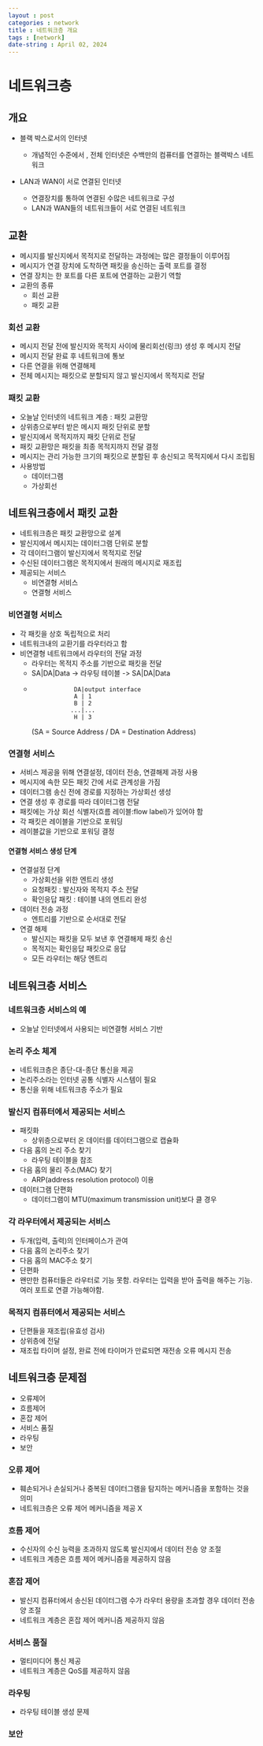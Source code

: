 ```yaml
---
layout : post
categories : network
title : 네트워크층 개요
tags : [network]
date-string : April 02, 2024
---
```


# 네트워크층

## 개요
- 블랙 박스로서의 인터넷
  - 개념적인 수준에서 , 전체 인터넷은 수백만의 컴퓨터를 연결하는 블랙박스 네트워크

- LAN과 WAN이 서로 연결된 인터넷
  - 연결장치를 통하여 연결된 수많은 네트워크로 구성
  - LAN과 WAN들의 네트워크들이 서로 연결된 네트워크

## 교환
- 메시지를 발신지에서 목적지로 전달하는 과정에는 많은 결정들이 이루어짐
- 메시지가 연결 장치에 도착하면 패킷을 송신하는 출력 포트를 결정
- 연결 장치는 한 포트를 다른 포트에 연결하는 교환기 역할
- 교환의 종류
  - 회선 교환
  - 패킷 교환

### 회선 교환
- 메시지 전달 전에 발신지와 목적지 사이에 물리회선(링크) 생성 후 메시지 전달
- 메시지 전달 완료 후 네트워크에 통보
- 다른 연결을 위해 연결해제
- 전체 메시지는 패킷으로 분할되지 않고 발신지에서 목적지로 전달

### 패킷 교환
- 오늘날 인터넷의 네트워크 계층 : 패킷 교환망
- 상위층으로부터 받은 메시지 패킷 단위로 분할
- 발신지에서 목적지까지 패킷 단위로 전달
- 패킷 교환망은 패킷을 최종 목적지까지 전달 결정
- 메시지는 관리 가능한 크기의 패킷으로 분할된 후 송신되고 목적지에서 다시 조립됨
- 사용방법
  - 데이터그램
  - 가상회선

## 네트워크층에서 패킷 교환
- 네트워크층은 패킷 교환망으로 설계
- 발신지에서 메시지는 데이터그램 단위로 분할
- 각 데이터그램이 발신지에서 목적지로 전달
- 수신된 데이터그램은 목적지에서 원래의 메시지로 재조립
- 제공되는 서비스
  - 비연결형 서비스
  - 연결형 서비스

### 비연결형 서비스
- 각 패킷을 상호 독립적으로 처리
- 네트워크내의 교환기를 라우터라고 함
- 비연결형 네트워크에서 라우터의 전달 과정
  - 라우터는 목적지 주소를 기반으로 패킷을 전달
  - SA|DA|Data -> 라우팅 테이블 -> SA|DA|Data
  -                 DA|output interface
                    A | 1 
                    B | 2
                   ...|...
                    H | 3
    (SA = Source Address / DA = Destination Address)


### 연결형 서비스
- 서비스 제공을 위해 연결설정, 데이터 전송, 연결해제 과정 사용
- 메시지에 속한 모든 패킷 간에 서로 관계성을 가짐
- 데이터그램 송신 전에 경로를 지정하는 가상회선 생성
- 연결 생성 후 경로를 따라 데이터그램 전달
- 패킷에는 가상 회선 식별자(흐름 레이블:flow label)가 있어야 함
- 각 패킷은 레이블을 기반으로 포워딩
- 레이블값을 기반으로 포워딩 결정

#### 연결형 서비스 생성 단계
- 연결설정 단계
  - 가상회선을 위한 엔트리 생성
  - 요청패킷 : 발신자와 목적지 주소 전달
  - 확인응답 패킷 : 테이블 내의 엔트리 완성
- 데이터 전송 과정
  - 엔트리를 기반으로 순서대로 전달
- 연결 해제
  - 발신지는 패킷을 모두 보낸 후 연결해제 패킷 송신
  - 목적지는 확인응답 패킷으로 응답
  - 모든 라우터는 해당 엔트리 
  
## 네트워크층 서비스
### 네트워크층 서비스의 예
- 오늘날 인터넷에서 사용되는 비연결형 서비스 기반

### 논리 주소 체계
- 네트워크층은 종단-대-종단 통신을 제공
- 논리주소라는 인터넷 공통 식별자 시스템이 필요
- 통신을 위해 네트워크층 주소가 필요

### 발신지 컴퓨터에서 제공되는 서비스
- 패킷화
  - 상위층으로부터 온 데이터를 데이터그램으로 캡슐화
- 다음 홉의 논리 주소 찾기
  - 라우팅 테이블을 참조
- 다음 홉의 물리 주소(MAC) 찾기
  - ARP(address resolution protocol) 이용
- 데이터그램 단편화
  - 데이터그램이 MTU(maximum transmission unit)보다 클 경우

### 각 라우터에서 제공되는 서비스
- 두개(입력, 출력)의 인터페이스가 관여
- 다음 홉의 논리주소 찾기
- 다음 홉의 MAC주소 찾기
- 단편화
- 왠만한 컴퓨터들은 라우터로 기능 못함. 라우터는 입력을 받아 출력을 해주는 기능. 여러 포트로 연결 가능해야함.

### 목적지 컴퓨터에서 제공되는 서비스
- 단편들을 재조립(유효성 검사)
- 상위층에 전달
- 재조립 타이머 설정, 완료 전에 타이머가 만료되면 재전송 오류 메시지 전송

## 네트워크층 문제점
- 오류제어
- 흐름제어
- 혼잡 제어
- 서비스 품질
- 라우팅
- 보안

### 오류 제어
- 훼손되거나 손실되거나 중복된 데이터그램을 탐지하는 메커니즘을 포함하는 것을 의미
- 네트워크층은 오류 제어 메커니즘을 제공 X

### 흐름 제어
- 수신자의 수신 능력을 초과하지 않도록 발신지에서 데이터 전송 양 조절
- 네트워크 계층은 흐름 제어 메커니즘을 제공하지 않음

### 혼잡 제어
- 발신지 컴퓨터에서 송신된 데이터그램 수가 라우터 용량을 초과할 경우 데이터 전송 양 조절
- 네트워크 계층은 혼잡 제어 메커니즘 제공하지 않음

### 서비스 품질
- 멀티미디어 통신 제공
- 네트워크 계층은 QoS를 제공하지 않음

### 라우팅
- 라우팅 테이블 생성 문제

### 보안
